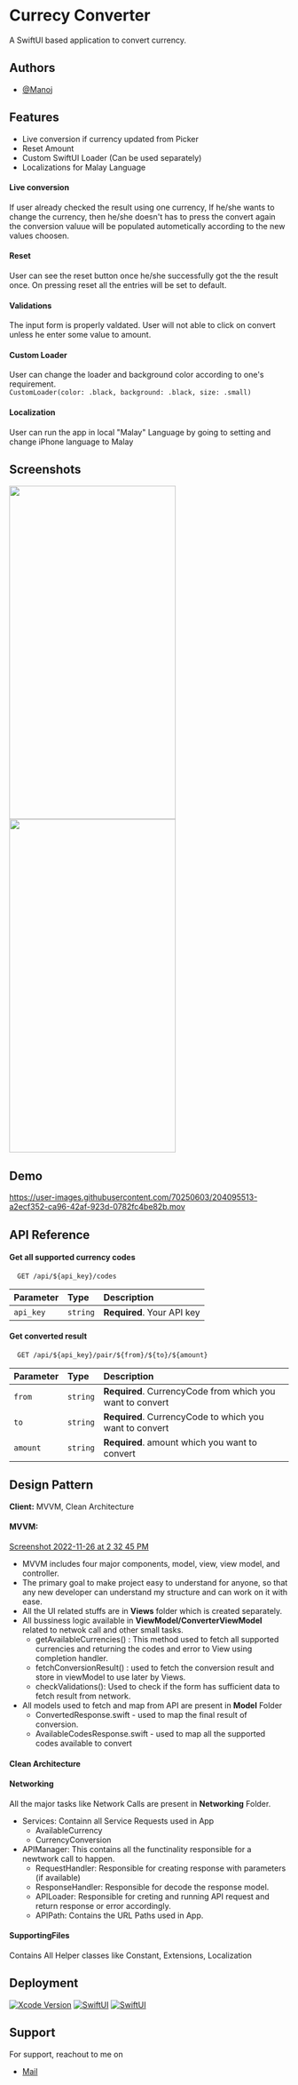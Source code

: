 
# Currecy Converter

A SwiftUI based application to convert currency.


## Authors

- [@Manoj](https://github.com/manojRakuten)


## Features

- Live conversion if currency updated from Picker
- Reset Amount
- Custom SwiftUI Loader (Can be used separately)
- Localizations for Malay Language

#### Live conversion
If user already checked the result using one currency, If he/she wants to change the currency, then he/she doesn't has to press the convert again the conversion valuue will be populated autometically according to the new values choosen.

#### Reset
User can see the reset button once he/she successfully got the the result once. On pressing reset all the entries will be set to default.

#### Validations
The input form is properly valdated. User will not able to click on convert unless he enter some value to amount.

#### Custom Loader
User can change the loader and background color according to one's requirement.\
``CustomLoader(color: .black, background: .black, size: .small)``

#### Localization
User can run the app in local "Malay" Language by going to setting and change iPhone language to Malay


## Screenshots
<a href="url"><img src="https://user-images.githubusercontent.com/70250603/204080814-0599ce18-07d9-4c2a-b431-d2b03d9fdfd7.png" align="left" height="600" width="300" ></a>
<a href="url"><img src="https://user-images.githubusercontent.com/70250603/204080828-43dff9f1-8ec2-4867-af66-6ecd667873f8.png" align="centre" height="600" width="300" ></a>


## Demo
https://user-images.githubusercontent.com/70250603/204095513-a2ecf352-ca96-42af-923d-0782fc4be82b.mov


## API Reference

#### Get all supported currency codes

```http
  GET /api/${api_key}/codes
```

| Parameter | Type     | Description                |
| :-------- | :------- | :------------------------- |
| `api_key` | `string` | **Required**. Your API key |

#### Get converted result

```http
  GET /api/${api_key}/pair/${from}/${to}/${amount}
```

| Parameter | Type     | Description                       |
| :-------- | :------- | :-------------------------------- |
| `from`    | `string` | **Required**. CurrencyCode from which you want to convert|
| `to`      | `string` | **Required**. CurrencyCode to which you want to convert  |
| `amount`  | `string` | **Required**. amount which you want to convert           |

## Design Pattern

**Client:** MVVM, Clean Architecture
#### MVVM:
[Screenshot 2022-11-26 at 2 32 45 PM](https://user-images.githubusercontent.com/70250603/204081020-a45f95b4-4d61-4ac7-ba44-58cbd75ea637.png)

- MVVM includes four major components, model, view, view model, and controller.
- The primary goal to make project easy to understand for anyone, so that any new developer can understand my structure and can work on it with ease.
- All the UI related stuffs are in **Views** folder which is created separately.
- All bussiness logic available in **ViewModel/ConverterViewModel** related to netwok call and other small tasks.
  - getAvailableCurrencies() : This method used to fetch all supported currencies and returning the codes and error to View using completion handler.
  - fetchConversionResult() : used to fetch the conversion result and store in viewModel to use later by Views.
  - checkValidations(): Used to check if the form has sufficient data to fetch result from network.
- All models used to fetch and map from API are present in **Model** Folder
  - ConvertedResponse.swift - used to map the final result of conversion.
  - AvailableCodesResponse.swift - used to map all the supported codes available to convert
  
#### Clean Architecture
#### Networking
All the major tasks like Network Calls are present in **Networking** Folder.
- Services: Containn all Service Requests used in App
   - AvailableCurrency
   - CurrencyConversion
- APIManager: This contains all the functinality responsible for a newtwork call to happen.
  - RequestHandler: Responsible for creating response with parameters (if available)
  - ResponseHandler: Responsible for decode the response model.
  - APILoader: Responsible for creting and running API request and return response or error accordingly.
  - APIPath: Contains the URL Paths used in App. 

#### SupportingFiles
Contains All Helper classes like Constant, Extensions, Localization
## Deployment

[![Xcode Version](https://img.shields.io/badge/Xcode-version%2013.2.1-green)]()
[![SwiftUI](https://img.shields.io/badge/SwiftUI-3.0-yellow)]()
[![SwiftUI](https://img.shields.io/badge/iOS-15.2-orange)]()


## Support

For support, reachout to me on  
- [Mail](mailto:manoj.rana@rakuten.com)

